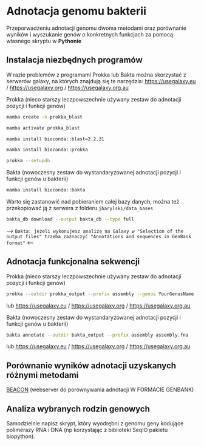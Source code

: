 # Adnotacja genomu bakterii

Przeporwadzeniu adnotacji genomu dwoma metodami oraz porównanie wyników i wyszukanie genów o konkretnych funkcjach za pomocą własnego skryptu w **Pythonie**

## Instalacja niezbędnych programów

W razie problemów z programami Prokka lub Bakta można skorzystać z serwerów galaxy, na których znajdują się te narzędzia: https://usegalaxy.eu / https://usegalaxy.org / https://usegalaxy.org.au

Prokka (nieco starszy leczpowszechnie używany zestaw do adnotacji pozycji i funkcji genów)

```bash
mamba create -n prokka_blast
```
```bash
mamba activate prokka_blast
```
```bash
mamba install bioconda::blast=2.2.31
```
```bash
mamba install bioconda::prokka
```
```bash
prokka --setupdb
```

Bakta (nowoczesny zestaw do wystandaryzowanej adnotacji pozycji i funkcji genów u bakterii)
  
```bash
mamba install bioconda::bakta
```

Warto się zastanowić nad pobieraniem całej bazy danych, można też przekopiować ją z serwera z folderu `jbarylski/data_bases`
```bash
bakta_db download --output bakta_db --type full
```

--> `Bakta: jeżeli wykonujesz analizę na Galaxy w "Selection of the output files" trzeba zaznaczyć "Annotations and sequences in GenBank format"` <--


## Adnotacja funkcjonalna sekwencji

Prokka (nieco starszy leczpowszechnie używany zestaw do adnotacji pozycji i funkcji genów)
```bash
prokka --outdir prokka_output --prefix assembly --genus YourGenusName --kingdom Bacteria assembly.fna --addgenes
```
lub https://usegalaxy.eu / https://usegalaxy.org / https://usegalaxy.org.au

Bakta (nowoczesny zestaw do wystandaryzowanej adnotacji pozycji i funkcji genów u bakterii)
```bash
bakta annotate --outdir bakta_output --prefix assembly assembly.fna
```
lub https://usegalaxy.eu / https://usegalaxy.org / https://usegalaxy.org.au

## Porównanie wyników adnotacji uzyskanych różnymi metodami

[BEACON](https://www.cbrc.kaust.edu.sa/BEACON) (webserver do porównywania adnotacji W FORMACIE GENBANK)


## Analiza wybranych rodzin genowych

Samodzielnie napisz skrypt, który wyodrębni z genomu geny kodujące polimerazy RNA i DNA (np korzystając z biblioteki SeqIO pakietu biopython).
